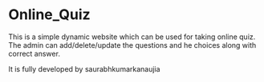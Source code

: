 # Online_Quiz
This is a simple dynamic website which can be used for taking online quiz. The admin can add/delete/update the questions and he choices along with correct answer. 

It is fully developed by saurabhkumarkanaujia
